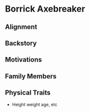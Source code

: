 # Borrick Axebreaker

## Alignment

## Backstory

## Motivations

## Family Members

## Physical Traits

* Height weight age, etc

